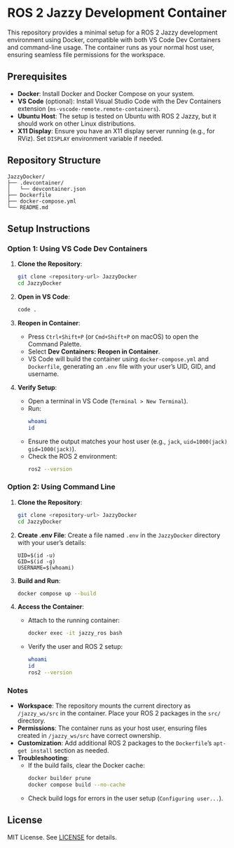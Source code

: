 # ROS 2 Jazzy Development Container

This repository provides a minimal setup for a ROS 2 Jazzy development environment using Docker, compatible with both VS Code Dev Containers and command-line usage. The container runs as your normal host user, ensuring seamless file permissions for the workspace.

## Prerequisites

- **Docker**: Install Docker and Docker Compose on your system.
- **VS Code** (optional): Install Visual Studio Code with the Dev Containers extension (`ms-vscode-remote.remote-containers`).
- **Ubuntu Host**: The setup is tested on Ubuntu with ROS 2 Jazzy, but it should work on other Linux distributions.
- **X11 Display**: Ensure you have an X11 display server running (e.g., for RViz). Set `DISPLAY` environment variable if needed.

## Repository Structure

```
JazzyDocker/
├── .devcontainer/
│   └── devcontainer.json
├── Dockerfile
├── docker-compose.yml
└── README.md
```

## Setup Instructions

### Option 1: Using VS Code Dev Containers

1. **Clone the Repository**:
   ```bash
   git clone <repository-url> JazzyDocker
   cd JazzyDocker
   ```

2. **Open in VS Code**:
   ```bash
   code .
   ```

3. **Reopen in Container**:
   - Press `Ctrl+Shift+P` (or `Cmd+Shift+P` on macOS) to open the Command Palette.
   - Select **Dev Containers: Reopen in Container**.
   - VS Code will build the container using `docker-compose.yml` and `Dockerfile`, generating an `.env` file with your user’s UID, GID, and username.

4. **Verify Setup**:
   - Open a terminal in VS Code (`Terminal > New Terminal`).
   - Run:
     ```bash
     whoami
     id
     ```
   - Ensure the output matches your host user (e.g., `jack`, `uid=1000(jack) gid=1000(jack)`).
   - Check the ROS 2 environment:
     ```bash
     ros2 --version
     ```

### Option 2: Using Command Line

1. **Clone the Repository**:
   ```bash
   git clone <repository-url> JazzyDocker
   cd JazzyDocker
   ```

2. **Create .env File**:
   Create a file named `.env` in the `JazzyDocker` directory with your user’s details:
   ```env
   UID=$(id -u)
   GID=$(id -g)
   USERNAME=$(whoami)
   ```

3. **Build and Run**:
   ```bash
   docker compose up --build
   ```

4. **Access the Container**:
   - Attach to the running container:
     ```bash
     docker exec -it jazzy_ros bash
     ```
   - Verify the user and ROS 2 setup:
     ```bash
     whoami
     id
     ros2 --version
     ```

### Notes

- **Workspace**: The repository mounts the current directory as `/jazzy_ws/src` in the container. Place your ROS 2 packages in the `src/` directory.
- **Permissions**: The container runs as your host user, ensuring files created in `/jazzy_ws/src` have correct ownership.
- **Customization**: Add additional ROS 2 packages to the `Dockerfile`’s `apt-get install` section as needed.
- **Troubleshooting**:
  - If the build fails, clear the Docker cache:
    ```bash
    docker builder prune
    docker compose build --no-cache
    ```
  - Check build logs for errors in the user setup (`Configuring user...`).

## License

MIT License. See [LICENSE](LICENSE) for details.